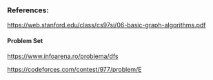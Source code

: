 ### References:

https://web.stanford.edu/class/cs97si/06-basic-graph-algorithms.pdf

#### Problem Set

https://www.infoarena.ro/problema/dfs

https://codeforces.com/contest/977/problem/E

